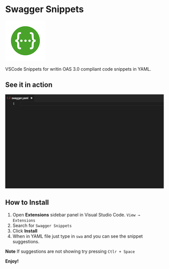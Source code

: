 # Swagger Snippets

![Swagger Snippets](images/logo.png)

VSCode Snippets for writin OAS 3.0 compliant code snippets in YAML.

## See it in action

![Swagger Snippets](images/swagger-snippets.gif)

## How to Install

1. Open **Extensions** sidebar panel in Visual Studio Code. `View → Extensions`
1. Search for `Swagger Snippets`
1. Click **Install**
1. When in YAML file just type in `swa` and you can see the snippet suggestions.

**Note** If suggestions are not showing try pressing `Ctlr + Space`

**Enjoy!**
